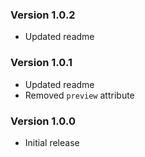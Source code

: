 ### Version 1.0.2
- Updated readme

### Version 1.0.1
- Updated readme
- Removed `preview` attribute

### Version 1.0.0
- Initial release
